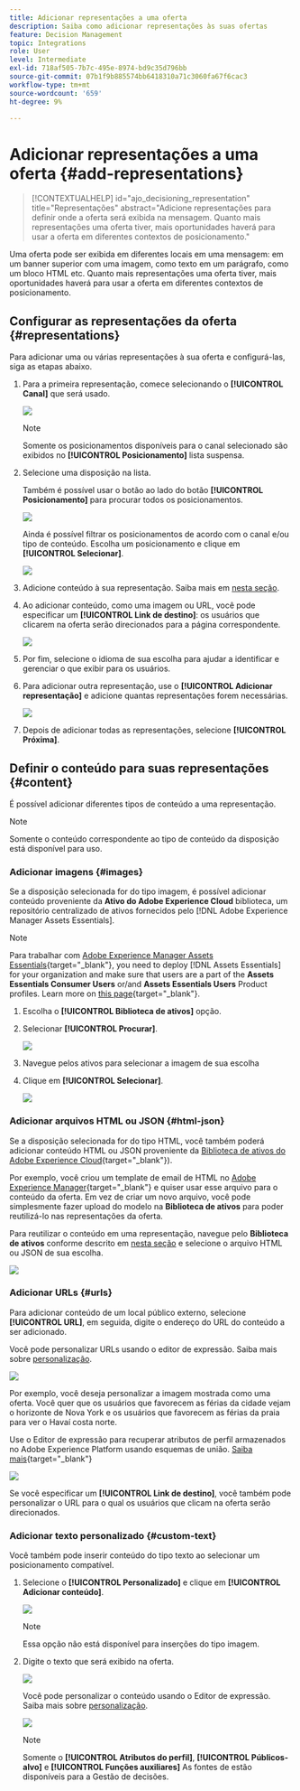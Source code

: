 ```yaml
---
title: Adicionar representações a uma oferta
description: Saiba como adicionar representações às suas ofertas
feature: Decision Management
topic: Integrations
role: User
level: Intermediate
exl-id: 718af505-7b7c-495e-8974-bd9c35d796bb
source-git-commit: 07b1f9b885574bb6418310a71c3060fa67f6cac3
workflow-type: tm+mt
source-wordcount: '659'
ht-degree: 9%

---
```


# Adicionar representações a uma oferta {#add-representations}

>[!CONTEXTUALHELP]
>id="ajo_decisioning_representation"
>title="Representações"
>abstract="Adicione representações para definir onde a oferta será exibida na mensagem. Quanto mais representações uma oferta tiver, mais oportunidades haverá para usar a oferta em diferentes contextos de posicionamento."

Uma oferta pode ser exibida em diferentes locais em uma mensagem: em um banner superior com uma imagem, como texto em um parágrafo, como um bloco HTML etc. Quanto mais representações uma oferta tiver, mais oportunidades haverá para usar a oferta em diferentes contextos de posicionamento.

## Configurar as representações da oferta {#representations}

Para adicionar uma ou várias representações à sua oferta e configurá-las, siga as etapas abaixo.

1. Para a primeira representação, comece selecionando o **[!UICONTROL Canal]** que será usado.

   ![](../assets/channel-placement.png)

   >[!NOTE]
   >
   >Somente os posicionamentos disponíveis para o canal selecionado são exibidos no **[!UICONTROL Posicionamento]** lista suspensa.

1. Selecione uma disposição na lista.

   Também é possível usar o botão ao lado do botão **[!UICONTROL Posicionamento]** para procurar todos os posicionamentos.

   ![](../assets/browse-button-placements.png)

   Ainda é possível filtrar os posicionamentos de acordo com o canal e/ou tipo de conteúdo. Escolha um posicionamento e clique em **[!UICONTROL Selecionar]**.

   ![](../assets/browse-placements.png)

1. Adicione conteúdo à sua representação. Saiba mais em [nesta seção](#content).

1. Ao adicionar conteúdo, como uma imagem ou URL, você pode especificar um **[!UICONTROL Link de destino]**: os usuários que clicarem na oferta serão direcionados para a página correspondente.

   ![](../assets/offer-destination-link.png)

1. Por fim, selecione o idioma de sua escolha para ajudar a identificar e gerenciar o que exibir para os usuários.

1. Para adicionar outra representação, use o **[!UICONTROL Adicionar representação]** e adicione quantas representações forem necessárias.

   ![](../assets/offer-add-representation.png)

1. Depois de adicionar todas as representações, selecione **[!UICONTROL Próxima]**.

## Definir o conteúdo para suas representações {#content}

É possível adicionar diferentes tipos de conteúdo a uma representação.

>[!NOTE]
>
>Somente o conteúdo correspondente ao tipo de conteúdo da disposição está disponível para uso.

### Adicionar imagens {#images}

Se a disposição selecionada for do tipo imagem, é possível adicionar conteúdo proveniente da **Ativo do Adobe Experience Cloud** biblioteca, um repositório centralizado de ativos fornecidos pelo [!DNL Adobe Experience Manager Assets Essentials].

>[!NOTE]
>
> Para trabalhar com [Adobe Experience Manager Assets Essentials](https://experienceleague.adobe.com/docs/experience-manager-assets-essentials/help/introduction.html){target="_blank"}, you need to deploy [!DNL Assets Essentials] for your organization and make sure that users are a part of the **Assets Essentials Consumer Users** or/and **Assets Essentials Users** Product profiles. Learn more on [this page](https://experienceleague.adobe.com/docs/experience-manager-assets-essentials/help/get-started-admins/deploy-administer.html?lang=pt-BR){target="_blank"}.

1. Escolha o **[!UICONTROL Biblioteca de ativos]** opção.

1. Selecionar **[!UICONTROL Procurar]**.

   ![](../assets/offer-browse-asset-library.png)

1. Navegue pelos ativos para selecionar a imagem de sua escolha

1. Clique em **[!UICONTROL Selecionar]**.

   ![](../assets/offer-select-asset.png)

### Adicionar arquivos HTML ou JSON {#html-json}

Se a disposição selecionada for do tipo HTML, você também poderá adicionar conteúdo HTML ou JSON proveniente da [Biblioteca de ativos do Adobe Experience Cloud](https://experienceleague.adobe.com/docs/experience-manager-assets-essentials/help/introduction.html){target="_blank"}).

Por exemplo, você criou um template de email de HTML no [Adobe Experience Manager](https://experienceleague.adobe.com/docs/experience-manager.html){target="_blank"} e quiser usar esse arquivo para o conteúdo da oferta. Em vez de criar um novo arquivo, você pode simplesmente fazer upload do modelo na **Biblioteca de ativos** para poder reutilizá-lo nas representações da oferta.

Para reutilizar o conteúdo em uma representação, navegue pelo **Biblioteca de ativos** conforme descrito em [nesta seção](#images) e selecione o arquivo HTML ou JSON de sua escolha.

![](../assets/offer-browse-asset-library-json.png)

### Adicionar URLs {#urls}

Para adicionar conteúdo de um local público externo, selecione **[!UICONTROL URL]**, em seguida, digite o endereço do URL do conteúdo a ser adicionado.

Você pode personalizar URLs usando o editor de expressão. Saiba mais sobre [personalização](../../personalization/personalize.md#use-expression-editor).

![](../assets/offer-content-url.png)

Por exemplo, você deseja personalizar a imagem mostrada como uma oferta. Você quer que os usuários que favorecem as férias da cidade vejam o horizonte de Nova York e os usuários que favorecem as férias da praia para ver o Havaí costa norte.

Use o Editor de expressão para recuperar atributos de perfil armazenados no Adobe Experience Platform usando esquemas de união. [Saiba mais](https://experienceleague.adobe.com/docs/experience-platform/profile/union-schemas/union-schemas-overview.html){target="_blank"}

![](../assets/offer-content-url-personalization.png)

Se você especificar um **[!UICONTROL Link de destino]**, você também pode personalizar o URL para o qual os usuários que clicam na oferta serão direcionados.

### Adicionar texto personalizado {#custom-text}

Você também pode inserir conteúdo do tipo texto ao selecionar um posicionamento compatível.

1. Selecione o **[!UICONTROL Personalizado]** e clique em **[!UICONTROL Adicionar conteúdo]**.

   ![](../assets/offer-add-content.png)

   >[!NOTE]
   >
   >Essa opção não está disponível para inserções do tipo imagem.

1. Digite o texto que será exibido na oferta.

   ![](../assets/offer-text-content.png)

   Você pode personalizar o conteúdo usando o Editor de expressão. Saiba mais sobre [personalização](../../personalization/personalize.md#use-expression-editor).

   ![](../assets/offer-personalization.png)

   >[!NOTE]
   >
   >Somente o **[!UICONTROL Atributos do perfil]**, **[!UICONTROL Públicos-alvo]** e **[!UICONTROL Funções auxiliares]** As fontes de estão disponíveis para a Gestão de decisões.

